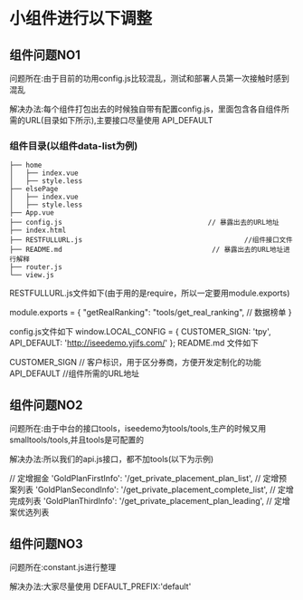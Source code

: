 # 小组件进行以下调整


## 组件问题NO1

问题所在:由于目前的功用config.js比较混乱，测试和部署人员第一次接触时感到混乱

解决办法:每个组件打包出去的时候独自带有配置config.js，里面包含各自组件所需的URL(目录如下所示),主要接口尽量使用 API_DEFAULT

### 组件目录(以组件data-list为例)   
 
```                                
├── home
│   ├── index.vue
│   ├── style.less
├── elsePage
│   ├── index.vue
│   ├── style.less
├── App.vue
├── config.js                                    // 暴露出去的URL地址
├── index.html
├── RESTFULLURL.js                                        //组件接口文件
├── README.md                                     // 暴露出去的URL地址进行解释
├── router.js
└── view.js
```
RESTFULLURL.js文件如下(由于用的是require，所以一定要用module.exports)

module.exports = {
  "getRealRanking": "tools/get_real_ranking", // 数据榜单
}

config.js文件如下
window.LOCAL_CONFIG = {
  CUSTOMER_SIGN: 'tpy',
  API_DEFAULT: 'http://iseedemo.yjifs.com/' 
};
README.md 文件如下

  CUSTOMER_SIGN   // 客户标识，用于区分券商，方便开发定制化的功能
  API_DEFAULT     //组件所需的URL地址
  
## 组件问题NO2

问题所在:由于中台的接口tools，iseedemo为tools/tools,生产的时候又用smalltools/tools,并且tools是可配置的

解决办法:所以我们的api.js接口，都不加tools(以下为示例)

 // 定增掘金
  'GoldPlanFirstInfo': '/get_private_placement_plan_list', // 定增预案列表
  'GoldPlanSecondInfo': '/get_private_placement_complete_list', // 定增完成列表
  'GoldPlanThirdInfo': '/get_private_placement_plan_leading', // 定增案优选列表
  
## 组件问题NO3

问题所在:constant.js进行整理

解决办法:大家尽量使用 DEFAULT_PREFIX:'default'
